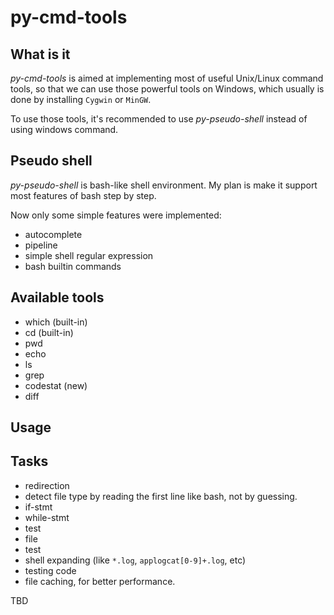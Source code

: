 # py-cmd-tools

## What is it

*py-cmd-tools* is aimed at implementing most of useful Unix/Linux command tools, so that we can use those powerful tools on Windows, which usually is done by installing `Cygwin` or `MinGW`.


To use those tools, it's recommended to use *py-pseudo-shell* instead of using windows command.


## Pseudo shell

*py-pseudo-shell* is bash-like shell environment. My plan is make it support most features of bash step by step.


Now only some simple features were implemented:


 * autocomplete
 * pipeline
 * simple shell regular expression
 * bash builtin commands


## Available tools


 * which (built-in)
 * cd (built-in)
 * pwd
 * echo
 * ls
 * grep
 * codestat (new)
 * diff


## Usage


## Tasks

 * redirection
 * detect file type by reading the first line like bash, not by guessing.
 * if-stmt
 * while-stmt
 * test
 * file
 * test
 * shell expanding (like `*.log`, `applogcat[0-9]+.log`, etc)
 * testing code
 * file caching, for better performance.
 




TBD
